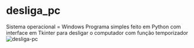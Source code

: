 # desliga_pc
Sistema operacional = Windows
Programa simples feito em Python com interface em Tkinter para desligar o computador  com função temporizador
![desliga-pc](https://user-images.githubusercontent.com/52266505/122650559-0e9d4c80-d10a-11eb-911d-1f19c14b8e6a.PNG)
